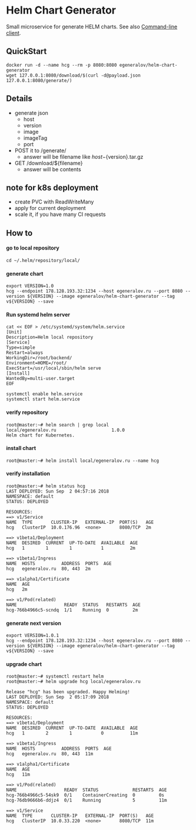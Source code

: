 # Helm Chart Generator

Small microservice for generate HELM charts. See also [Command-line client](https://github.com/egeneralov/helm-chart-generator-cli).

## QuickStart

    docker run -d --name hcg --rm -p 8080:8080 egeneralov/helm-chart-generator
    wget 127.0.0.1:8080/download/$(curl -d@payload.json 127.0.0.1:8080/generate/)

## Details

- generate json
  - host
  - version
  - image
  - imageTag
  - port
- POST it to /generate/
  - answer will be filename like ${host}-${version}.tar.gz
- GET /download/${filename}
  - answer will be contents

## note for k8s deployment

- create PVC with ReadWriteMany
- apply for current deployment
- scale it, if you have many CI requests



## How to

#### go to local repository

    cd ~/.helm/repository/local/

#### generate chart

    export VERSION=1.0
    hcg --endpoint 178.128.193.32:1234 --host egeneralov.ru --port 8080 --version ${VERSION} --image egeneralov/helm-chart-generator --tag v${VERSION} --save

#### Run systemd helm server

    cat << EOF > /etc/systemd/system/helm.service
    [Unit]
    Description=Helm local repository
    [Service]
    Type=simple
    Restart=always
    WorkingDir=/root/backend/
    Environment=HOME=/root/
    ExecStart=/usr/local/sbin/helm serve
    [Install]
    WantedBy=multi-user.target
    EOF

    systemctl enable helm.service
    systemctl start helm.service

#### verify repository

    root@master:~# helm search | grep local
    local/egeneralov.ru                  	1.0.0        	                            	Helm chart for Kubernetes.                        

#### install chart

    root@master:~# helm install local/egeneralov.ru --name hcg

#### verify installation

    root@master:~# helm status hcg
    LAST DEPLOYED: Sun Sep  2 04:57:16 2018
    NAMESPACE: default
    STATUS: DEPLOYED

    RESOURCES:
    ==> v1/Service
    NAME  TYPE       CLUSTER-IP   EXTERNAL-IP  PORT(S)   AGE
    hcg   ClusterIP  10.0.176.96  <none>       8080/TCP  2m

    ==> v1beta1/Deployment
    NAME  DESIRED  CURRENT  UP-TO-DATE  AVAILABLE  AGE
    hcg   1        1        1           1          2m

    ==> v1beta1/Ingress
    NAME  HOSTS          ADDRESS  PORTS  AGE
    hcg   egeneralov.ru  80, 443  2m

    ==> v1alpha1/Certificate
    NAME  AGE
    hcg   2m

    ==> v1/Pod(related)
    NAME                  READY  STATUS   RESTARTS  AGE
    hcg-766b4966c5-scndq  1/1    Running  0         2m

#### generate next version

    export VERSION=1.0.1
    hcg --endpoint 178.128.193.32:1234 --host egeneralov.ru --port 8080 --version ${VERSION} --image egeneralov/helm-chart-generator --tag v${VERSION} --save

#### upgrade chart

    root@master:~# systemctl restart helm
    root@master:~# helm upgrade hcg local/egeneralov.ru

    Release "hcg" has been upgraded. Happy Helming!
    LAST DEPLOYED: Sun Sep  2 05:17:09 2018
    NAMESPACE: default
    STATUS: DEPLOYED

    RESOURCES:
    ==> v1beta1/Deployment
    NAME  DESIRED  CURRENT  UP-TO-DATE  AVAILABLE  AGE
    hcg   1        2        1           0          11m

    ==> v1beta1/Ingress
    NAME  HOSTS          ADDRESS  PORTS  AGE
    hcg   egeneralov.ru  80, 443  11m

    ==> v1alpha1/Certificate
    NAME  AGE
    hcg   11m

    ==> v1/Pod(related)
    NAME                  READY  STATUS             RESTARTS  AGE
    hcg-766b4966c5-54sk9  0/1    ContainerCreating  0         0s
    hcg-76db9666b6-ddjz4  0/1    Running            5         11m

    ==> v1/Service
    NAME  TYPE       CLUSTER-IP   EXTERNAL-IP  PORT(S)   AGE
    hcg   ClusterIP  10.0.33.220  <none>       8080/TCP  11m


